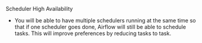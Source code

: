 Scheduler High Availability
- You will be able to have multiple schedulers running at the same time so that if one scheduler goes done, Airflow will still be able to schedule tasks. This will improve preferences by reducing tasks to task.
